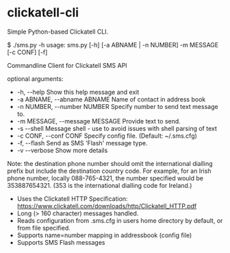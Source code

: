 # clickatell-cli
Simple Python-based Clickatell CLI.

$ ./sms.py -h
usage: sms.py [-h] [-a ABNAME | -n NUMBER] -m MESSAGE [-c CONF] [-f]

Commandline Client for Clickatell SMS API

optional arguments:
 * -h, --help            			   Show this help message and exit
 * -a ABNAME, --abname ABNAME          Name of contact in address book
 * -n NUMBER, --number NUMBER          Specify number to send text message to.
 * -m MESSAGE, --message MESSAGE       Provide text to send.
 * -s --shell                          Message shell - use to avoid issues with shell parsing of text
 * -c CONF, --conf CONF                Specify config file. (Default: ~/.sms.cfg)
 * -f, --flash                         Send as SMS 'Flash' message type.
 * -v --verbose						   Show more details

Note: the destination phone number should omit the international dialling prefix but include the destination 
country code. For example, for an Irish phone number, locally 088-765-4321, the number specified would be 353887654321.
(353 is the international dialling code for Ireland.)

 * Uses the Clickatell HTTP Specification: https://www.clickatell.com/downloads/http/Clickatell_HTTP.pdf
 * Long (> 160 character) messages handled.
 * Reads configuration from .sms.cfg in users home directory by default, or from file specified.
 * Supports name=number mapping in addressbook (config file)
 * Supports SMS Flash messages
